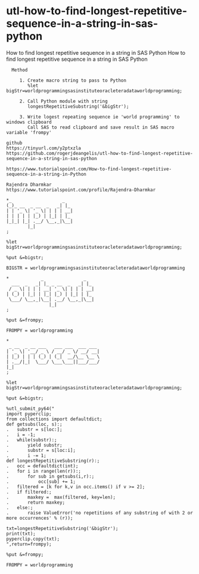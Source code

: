 # utl-how-to-find-longest-repetitive-sequence-in-a-string-in-sas-python
How to find longest repetitive sequence in a string in SAS Python
    How to find longest repetitive sequence in a string in SAS Python

      Method

         1. Create macro string to pass to Python
            %let bigStr=worldprogrammingsasinstituteoracleteradataworldprogramming;

         2. Call Python module with string
            longestRepetitiveSubstring('&bigStr');

         3. Write logest repeating sequence ie 'world programming' to windows clipboard
            Call SAS to read clipboard and save result in SAS macro variable 'frompy'

    github
    https://tinyurl.com/y2ptxzla
    https://github.com/rogerjdeangelis/utl-how-to-find-longest-repetitive-sequence-in-a-string-in-sas-python

    https://www.tutorialspoint.com/How-to-find-longest-repetitive-sequence-in-a-string-in-Python

    Rajendra Dharmkar
    https://www.tutorialspoint.com/profile/Rajendra-Dharmkar

    *_                   _
    (_)_ __  _ __  _   _| |_
    | | '_ \| '_ \| | | | __|
    | | | | | |_) | |_| | |_
    |_|_| |_| .__/ \__,_|\__|
            |_|
    ;

    %let bigStr=worldprogrammingsasinstituteoracleteradataworldprogramming;

    %put &=bigstr;

    BIGSTR = worldprogrammingsasinstituteoracleteradataworldprogramming

    *            _               _
      ___  _   _| |_ _ __  _   _| |_
     / _ \| | | | __| '_ \| | | | __|
    | (_) | |_| | |_| |_) | |_| | |_
     \___/ \__,_|\__| .__/ \__,_|\__|
                    |_|
    ;

    %put &=frompy;

    FROMPY = worldprogramming

    *
     _ __  _ __ ___   ___ ___  ___ ___
    | '_ \| '__/ _ \ / __/ _ \/ __/ __|
    | |_) | | | (_) | (_|  __/\__ \__ \
    | .__/|_|  \___/ \___\___||___/___/
    |_|
    ;

    %let bigStr=worldprogrammingsasinstituteoracleteradataworldprogramming;

    %put &=bigstr;

    %utl_submit_py64("
    import pyperclip;
    from collections import defaultdict;
    def getsubs(loc, s):;
    .   substr = s[loc:];
    .   i = -1;
    .   while(substr):;
    .       yield substr;
    .       substr = s[loc:i];
    .       i -= 1;
    def longestRepetitiveSubstring(r):;
    .   occ = defaultdict(int);
    .   for i in range(len(r)):;
    .       for sub in getsubs(i,r):;
    .           occ[sub] += 1;
    .   filtered = [k for k,v in occ.items() if v >= 2];
    .   if filtered:;
    .       maxkey =  max(filtered, key=len);
    .       return maxkey;
    .   else:;
    .       raise ValueError('no repetitions of any substring of with 2 or more occurrences' % (r));

    txt=longestRepetitiveSubstring('&bigStr');
    print(txt);
    pyperclip.copy(txt);
    ",return=frompy);

    %put &=frompy;

    FROMPY = worldprogramming

